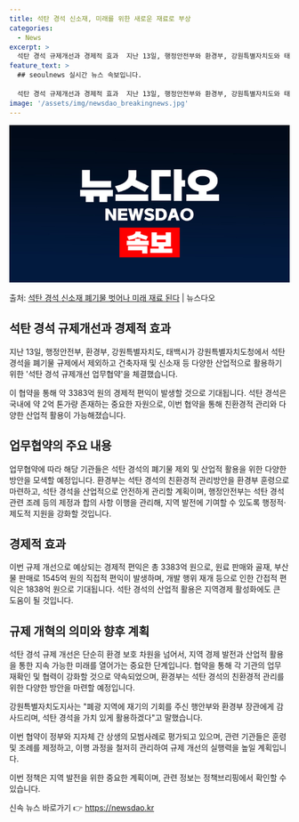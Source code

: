 ```yaml
---
title: 석탄 경석 신소재, 미래를 위한 새로운 재료로 부상
categories:
  - News
excerpt: >
  석탄 경석 규제개선과 경제적 효과  지난 13일, 행정안전부와 환경부, 강원특별자치도와 태백시는 강원특별자치…
feature_text: >
  ## seoulnews 실시간 뉴스 속보입니다.

  석탄 경석 규제개선과 경제적 효과  지난 13일, 행정안전부와 환경부, 강원특별자치도와 태백시는 강원특별자치…
image: '/assets/img/newsdao_breakingnews.jpg'
---
```


![뉴스다오 속보](/assets/img/newsdao_breakingnews.jpg)

<p>출처: <a href="https://newsdao.kr/4251" rel="dofollow">석탄 경석 신소재 폐기물 벗어나 미래 재료 된다</a> | 뉴스다오</p>

## 석탄 경석 규제개선과 경제적 효과

지난 13일, 행정안전부, 환경부, 강원특별자치도, 태백시가 강원특별자치도청에서 석탄 경석을 폐기물 규제에서 제외하고 건축자재 및 신소재 등 다양한 산업적으로 활용하기 위한 '석탄 경석 규제개선 업무협약'을 체결했습니다. 

이 협약을 통해 약 3383억 원의 경제적 편익이 발생할 것으로 기대됩니다. 석탄 경석은 국내에 약 2억 톤가량 존재하는 중요한 자원으로, 이번 협약을 통해 친환경적 관리와 다양한 산업적 활용이 가능해졌습니다.

## 업무협약의 주요 내용

업무협약에 따라 해당 기관들은 석탄 경석의 폐기물 제외 및 산업적 활용을 위한 다양한 방안을 모색할 예정입니다. 환경부는 석탄 경석의 친환경적 관리방안을 환경부 훈령으로 마련하고, 석탄 경석을 산업적으로 안전하게 관리할 계획이며, 행정안전부는 석탄 경석 관련 조례 등의 제정과 합의 사항 이행을 관리해, 지역 발전에 기여할 수 있도록 행정적·제도적 지원을 강화할 것입니다.

## 경제적 효과

이번 규제 개선으로 예상되는 경제적 편익은 총 3383억 원으로, 원료 판매와 골재, 부산물 판매로 1545억 원의 직접적 편익이 발생하며, 개발 행위 재개 등으로 인한 간접적 편익은 1838억 원으로 기대됩니다. 석탄 경석의 산업적 활용은 지역경제 활성화에도 큰 도움이 될 것입니다.

## 규제 개혁의 의미와 향후 계획

석탄 경석 규제 개선은 단순히 환경 보호 차원을 넘어서, 지역 경제 발전과 산업적 활용을 통한 지속 가능한 미래를 열어가는 중요한 단계입니다. 협약을 통해 각 기관의 업무 재확인 및 협력이 강화할 것으로 약속되었으며, 환경부는 석탄 경석의 친환경적 관리를 위한 다양한 방안을 마련할 예정입니다.

강원특별자치도지사는 "폐광 지역에 재기의 기회를 주신 행안부와 환경부 장관에게 감사드리며, 석탄 경석을 가치 있게 활용하겠다"고 말했습니다.

이번 협약이 정부와 지자체 간 상생의 모범사례로 평가되고 있으며, 관련 기관들은 훈령 및 조례를 제정하고, 이행 과정을 철저히 관리하여 규제 개선의 실행력을 높일 계획입니다.

이번 정책은 지역 발전을 위한 중요한 계획이며, 관련 정보는 정책브리핑에서 확인할 수 있습니다. 

신속 뉴스 바로가기 👉 <a href="https://newsdao.kr" rel="dofollow">https://newsdao.kr</a>


